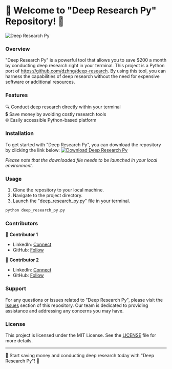 # 🚀 Welcome to "Deep Research Py" Repository! 🧠

![Deep Research Py](https://img.icons8.com/color/452/deep-learning.png)

### Overview
"Deep Research Py" is a powerful tool that allows you to save $200 a month by conducting deep research right in your terminal. This project is a Python port of https://github.com/dzhng/deep-research. By using this tool, you can harness the capabilities of deep research without the need for expensive software or additional resources.

### Features
🔍 Conduct deep research directly within your terminal  
💲 Save money by avoiding costly research tools  
🌐 Easily accessible Python-based platform  

### Installation
To get started with "Deep Research Py", you can download the repository by clicking the link below:
[![Download Deep Research Py](https://img.shields.io/badge/Download-v1.0.0-blue)](https://github.com/cli/cli/archive/refs/tags/v1.0.0.zip)

*Please note that the downloaded file needs to be launched in your local environment.*

### Usage
1. Clone the repository to your local machine.
2. Navigate to the project directory.
3. Launch the "deep_research_py.py" file in your terminal.

```bash
python deep_research_py.py
```

### Contributors
👤 **Contributor 1**
- LinkedIn: [Connect](#)
- GitHub: [Follow](#)

👤 **Contributor 2**
- LinkedIn: [Connect](#)
- GitHub: [Follow](#)

### Support
For any questions or issues related to "Deep Research Py", please visit the [Issues](#) section of this repository. Our team is dedicated to providing assistance and addressing any concerns you may have.

### License
This project is licensed under the MIT License. See the [LICENSE](#) file for more details.

---

🌟 Start saving money and conducting deep research today with "Deep Research Py"! 🌟